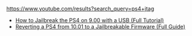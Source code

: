 https://www.youtube.com/results?search_query=ps4+jtag

- [How to Jailbreak the PS4 on 9.00 with a USB (Full Tutorial)](https://youtu.be/yVFbo23BCK4)
- [Reverting a PS4 from 10.01 to a Jailbreakable Firmware (Full Guide)](https://youtu.be/7D4Zte3vzvg)
